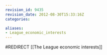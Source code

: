 ```yaml
---
revision_id: 9435
revision_date: 2012-08-30T15:33:16Z
categories:

aliases:
- League_economic_interests
---
```


#REDIRECT [[The League economic interests]]